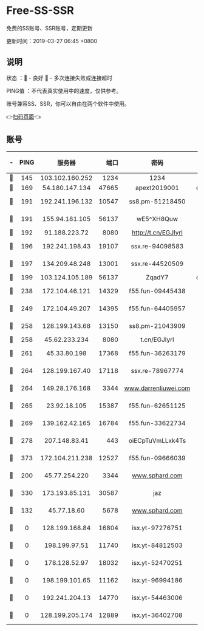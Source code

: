 # Free-SS-SSR

免费的SS账号、SSR账号，定期更新

更新时间：2019-03-27 06:45 +0800

## 说明

状态     ：🙂 - 良好 🙁 - 多次连接失败或连接超时

PING值   ：不代表真实使用中的速度，仅供参考。

账号兼容SS、SSR，你可以自由在两个软件中使用。

👉[扫码页面](https://liesauer.github.io/Free-SS-SSR/)👈

## 账号

|-|PING|服务器|端口|密码|加密方式|区域|
|:----:|:----:|:-----:|-----:|:----:|:----:|:----:|
|🙂|145|103.102.160.252|1234|1234|rc4-md5|JP|
|🙂|169|54.180.147.134|47665|apext2019001|chacha20|KR|
|🙂|191|192.241.196.132|10547|ss8.pm-51218450|aes-256-cfb|US|
|🙂|191|155.94.181.105|56137|wE5^XH8Quw|aes-256-cfb|US|
|🙂|192|91.188.223.72|8080|http://t.cn/EGJIyrl|rc4-md5|RU|
|🙂|196|192.241.198.43|19107|ssx.re-94098583|aes-256-cfb|US|
|🙂|197|134.209.48.248|13001|ssx.re-44520509|aes-256-cfb|US|
|🙂|199|103.124.105.189|56137|ZqadY7|chacha20|US|
|🙂|238|172.104.46.121|14329|f55.fun-09445438|aes-256-cfb|SG|
|🙂|249|172.104.49.207|14395|f55.fun-64405957|aes-256-cfb|SG|
|🙂|258|128.199.143.68|13150|ss8.pm-21043909|aes-256-cfb|SG|
|🙂|258|45.62.233.234|8080|t.cn/EGJIyrl|rc4-md5|CA|
|🙂|261|45.33.80.198|17368|f55.fun-36263179|aes-256-cfb|US|
|🙂|264|128.199.167.40|17118|ssx.re-78967774|aes-256-cfb|SG|
|🙂|264|149.28.176.168|3344|www.darrenliuwei.com|aes-256-cfb|AU|
|🙂|265|23.92.18.105|15387|f55.fun-62651125|aes-256-cfb|US|
|🙂|269|139.162.42.165|16784|f55.fun-33622734|aes-256-cfb|SG|
|🙂|278|207.148.83.41|443|oiECpTuVmLLxk4Ts|aes-256-cfb|AU|
|🙂|373|172.104.211.238|12527|f55.fun-09666039|aes-256-cfb|US|
|🙂|200|45.77.254.220|3344|www.sphard.com|aes-256-cfb|SG|
|🙂|330|173.193.85.131|30587|jaz|aes-256-cfb|US|
|🙁|132|45.77.18.60|5678|www.sphard.com|aes-256-cfb|JP|
|🙁|0|128.199.168.84|16804|isx.yt-97276751|aes-256-cfb|SG|
|🙁|0|198.199.97.51|11740|isx.yt-84812503|aes-256-cfb|US|
|🙁|0|178.128.52.97|18032|isx.yt-52470251|aes-256-cfb|SG|
|🙁|0|198.199.101.65|11162|isx.yt-96994186|aes-256-cfb|US|
|🙁|0|192.241.204.13|14770|isx.yt-54463006|aes-256-cfb|US|
|🙁|0|128.199.205.174|12889|isx.yt-36402708|aes-256-cfb|SG|
